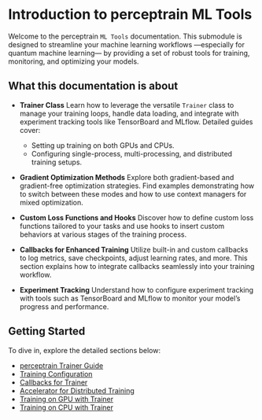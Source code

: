 # Introduction to perceptrain ML Tools

Welcome to the perceptrain `ML Tools` documentation. This submodule is designed to streamline your machine learning workflows —especially for quantum machine learning— by providing a set of robust tools for training, monitoring, and optimizing your models.

## What this documentation is about

- **Trainer Class**
  Learn how to leverage the versatile `Trainer` class to manage your training loops, handle data loading, and integrate with experiment tracking tools like TensorBoard and MLflow. Detailed guides cover:

    - Setting up training on both GPUs and CPUs.
    - Configuring single-process, multi-processing, and distributed training setups.

- **Gradient Optimization Methods**
  Explore both gradient-based and gradient-free optimization strategies. Find examples demonstrating how to switch between these modes and how to use context managers for mixed optimization.

- **Custom Loss Functions and Hooks**
  Discover how to define custom loss functions tailored to your tasks and use hooks to insert custom behaviors at various stages of the training process.

- **Callbacks for Enhanced Training**
  Utilize built-in and custom callbacks to log metrics, save checkpoints, adjust learning rates, and more. This section explains how to integrate callbacks seamlessly into your training workflow.

- **Experiment Tracking**
  Understand how to configure experiment tracking with tools such as TensorBoard and MLflow to monitor your model’s progress and performance.

## Getting Started

To dive in, explore the detailed sections below:

  - [perceptrain Trainer Guide](./trainer.md)
  - [Training Configuration](./data_and_config.md)
  - [Callbacks for Trainer](./callbacks.md)
  - [Accelerator for Distributed Training](./accelerator_doc.md)
  - [Training on GPU with Trainer](./GPU.md)
  - [Training on CPU with Trainer](./CPU.md)
